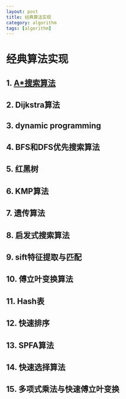 ```yaml
---
layout: post
title: 经典算法实现
category: algorithm
tags: [algorithm]
---
```

# 经典算法实现

## 1. [A*搜索算法](/_posts/2017-06-01-AA搜索算法.md)
## 2. Dijkstra算法
## 3. dynamic programming
## 4. BFS和DFS优先搜索算法
## 5. 红黑树
## 6. KMP算法
## 7. 遗传算法
## 8. 启发式搜索算法
## 9. sift特征提取与匹配
## 10. 傅立叶变换算法
## 11. Hash表
## 12. 快速排序
## 13. SPFA算法
## 14. 快速选择算法
## 15. 多项式乘法与快速傅立叶变换